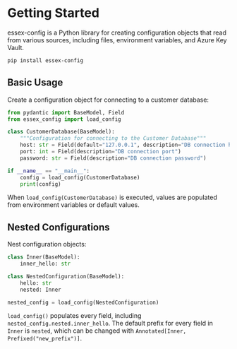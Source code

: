 # Getting Started

essex-config is a Python library for creating configuration objects that read from various sources, including files, environment variables, and Azure Key Vault.

```sh
pip install essex-config
```

## Basic Usage

Create a configuration object for connecting to a customer database:

```python
from pydantic import BaseModel, Field
from essex_config import load_config

class CustomerDatabase(BaseModel):
    """Configuration for connecting to the Customer Database"""
    host: str = Field(default="127.0.0.1", description="DB connection host")
    port: int = Field(description="DB connection port")
    password: str = Field(description="DB connection password")

if __name__ == "__main__":
    config = load_config(CustomerDatabase)
    print(config)
```

When `load_config(CustomerDatabase)` is executed, values are populated from environment variables or default values.

## Nested Configurations

Nest configuration objects:

```python
class Inner(BaseModel):
    inner_hello: str

class NestedConfiguration(BaseModel):
    hello: str
    nested: Inner

nested_config = load_config(NestedConfiguration)
```

`load_config()` populates every field, including `nested_config.nested.inner_hello`. The default prefix for every field in `Inner` is `nested`, which can be changed with `Annotated[Inner, Prefixed("new_prefix")]`.

